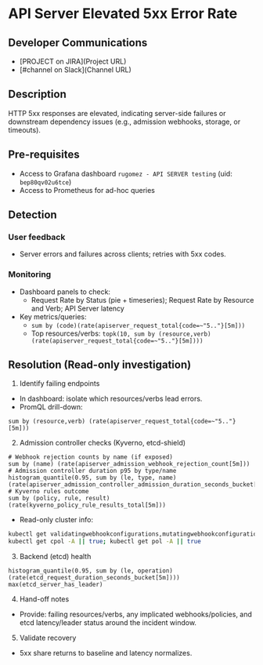 # API Server Elevated 5xx Error Rate

## Developer Communications

- [PROJECT on JIRA](Project URL)
- [#channel on Slack](Channel URL)

## Description

HTTP 5xx responses are elevated, indicating server-side failures or downstream dependency issues (e.g., admission webhooks, storage, or timeouts).

## Pre-requisites

- Access to Grafana dashboard `rugomez - API SERVER testing` (uid: `bep80qv02u6tce`)
- Access to Prometheus for ad-hoc queries

## Detection

### User feedback
- Server errors and failures across clients; retries with 5xx codes.

### Monitoring
- Dashboard panels to check:
  - Request Rate by Status (pie + timeseries); Request Rate by Resource and Verb; API Server latency
- Key metrics/queries:
  - `sum by (code)(rate(apiserver_request_total{code=~"5.."}[5m]))`
  - Top resources/verbs: `topk(10, sum by (resource,verb)(rate(apiserver_request_total{code=~"5.."}[5m])))`

## Resolution (Read-only investigation)

1) Identify failing endpoints
- In dashboard: isolate which resources/verbs lead errors.
- PromQL drill-down:
```promql
sum by (resource,verb) (rate(apiserver_request_total{code=~"5.."}[5m]))
```

2) Admission controller checks (Kyverno, etcd-shield)
```promql
# Webhook rejection counts by name (if exposed)
sum by (name) (rate(apiserver_admission_webhook_rejection_count[5m]))
# Admission controller duration p95 by type/name
histogram_quantile(0.95, sum by (le, type, name) (rate(apiserver_admission_controller_admission_duration_seconds_bucket[5m])))
# Kyverno rules outcome
sum by (policy, rule, result) (rate(kyverno_policy_rule_results_total[5m]))
```
- Read-only cluster info:
```bash
kubectl get validatingwebhookconfigurations,mutatingwebhookconfigurations -A
kubectl get cpol -A || true; kubectl get pol -A || true
```

3) Backend (etcd) health
```promql
histogram_quantile(0.95, sum by (le, operation) (rate(etcd_request_duration_seconds_bucket[5m])))
max(etcd_server_has_leader)
```

4) Hand-off notes
- Provide: failing resources/verbs, any implicated webhooks/policies, and etcd latency/leader status around the incident window.

5) Validate recovery
- 5xx share returns to baseline and latency normalizes.
